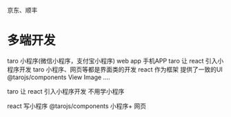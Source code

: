 京东、顺丰

# 多端开发
taro 小程序(微信小程序，支付宝小程序) web app  手机APP
taro  让 react  引入小程序开发
taro  小程序、网页等都是界面类的开发
react 作为框架 
提供了一致的UI   @tarojs/components
View  Image .... 

taro 让 react  引入小程序开发
不用学小程序

react 写小程序 
@tarojs/components 
小程序+ 网页